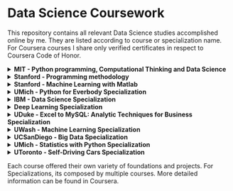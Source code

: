 
# Data Science Coursework

This repository contains all relevant Data Science studies accomplished online by me. They are listed according to course or specialization name. For Coursera courses I share only verified certificates in respect to Coursera Code of Honor.

<details><summary><strong>MIT - Python programming, Computational Thinking and Data Science</strong></summary> 
<br>

- [Course details](https://github.com/jjuinni/Coursework/tree/master/MIT_6.000x) 
- Description: Python programming language foundation, computational thinking and data science concepts.
</details>

<details><summary><strong>Stanford - Programming methodology</strong></summary> 
<br>

- [Course details](https://github.com/jjuinni/Coursework/tree/master/Stanford_CS106A) 
- Description: Java along with good software engineering principles. Emphasis is on good programming style and the built-in facilities of the Java language.

</details>

<details><summary><strong>Stanford - Machine Learning with Matlab</strong></summary> 
<br>

- [Certificate](https://www.coursera.org/account/accomplishments/certificate/QP5FUT2ZUGVB)
- [Course reference](https://www.coursera.org/learn/machine-learning?) 
- Description: This course provides a broad introduction to machine learning, datamining, and statistical pattern recognition. 
Topics include: (i) Supervised learning (parametric/non-parametric algorithms, support vector machines, kernels, neural networks). 
				(ii) Unsupervised learning (clustering, dimensionality reduction, recommender systems, deep learning). 
				(iii) Best practices in machine learning (bias/variance theory; innovation process in machine learning and AI). 
The course also draw from numerous case studies and applications, to also learn how to apply learning algorithms to building smart robots (perception, control), text understanding (web search, anti-spam), computer vision, medical informatics, audio, database mining, and other areas.

</details>

<details><summary><strong>UMich - Python for Everbody Specialization</strong></summary> 
<br>

- [Certificate](https://www.coursera.org/account/accomplishments/specialization/certificate/2Z7LAWJXN8UA) 
- [Course reference](https://www.coursera.org/specializations/python?)
- Description: Introduce fundamental programming concepts including data structures, networked application program interfaces, and databases, using the Python programming language. In the Capstone Project, use the technologies learned throughout the Specialization to design and create your own  applications for data retrieval, processing, and visualization.

</details>

<details><summary><strong>IBM - Data Science Specialization</strong></summary> 
<br>

- [Certificate](https://www.coursera.org/account/accomplishments/specialization/certificate/YQD4EMUQJSZZ) 
- [Course reference](https://www.coursera.org/professional-certificates/ibm-data-science?)
- Description: The program consists of 9 online courses that provides you with the latest job-ready tools and skills, including open source tools and libraries, Python, databases, SQL, data visualization, data analysis, statistical analysis, predictive modeling, and machine learning algorithms. Learning data science through hands-on practice in the IBM Cloud using real data science tools and real-world data sets.

</details>

<details><summary><strong>Deep Learning Specialization</strong></summary> 
<br>
4/5 in progress
- [Certificate]()
- [Course reference](https://www.coursera.org/specializations/deep-learning?)
- Description: Foundations of Deep Learning, understand how to build neural networks, and learn how to lead successful machine learning projects. Topics include: Convolutional networks, RNNs, LSTM, Adam, Dropout, BatchNorm, Xavier/He initialization, and more.

</details>

<details><summary><strong>UDuke - Excel to MySQL: Analytic Techniques for Business Specialization</strong></summary> 
<br>
4/5 in progress
- [Certificate]()
- [Course reference](https://www.coursera.org/specializations/excel-mysql)
- Description: Use of tools and methods such as Excel, Tableau, and MySQL to analyze data, create forecasts and models, design visualizations, and communicate insights.

</details>

<details><summary><strong>UWash - Machine Learning Specialization</strong></summary> 
<br>
2/4 in progress
- [Certificate]()
- [Course reference](https://www.coursera.org/specializations/machine-learning?)
- Description: Machine Learning through a series of practical case studies. Topics include major areas including Prediction, Classification, Clustering, and Information Retrieval. Learn to analyze large and complex datasets, create systems that adapt and improve over time, and build intelligent applications that can make predictions from data.

</details>

<details><summary><strong>UCSanDiego - Big Data Specialization</strong></summary> 
<br>
3/6 in progress
- [Certificate]()
- [Course reference](https://www.coursera.org/specializations/big-data?)
- Description: The basics of using Hadoop with MapReduce, Spark, Pig and Hive. Understanding big data and how it will impact your business.

</details>

<details><summary><strong>UMich - Statistics with Python Specialization</strong></summary> 
<br>
2/3 in progress
- [Certificate]()
- [Course reference](https://www.coursera.org/specializations/statistics-with-python?)
- Description: Learning concepts of statistical analysis, where data come from, what types of data can be collected, study data design, data management, and how to effectively carry out data exploration and visualization.

</details>

<details><summary><strong>UToronto - Self-Driving Cars Specialization</strong></summary> 
<br>
1/4 in progress
- [Certificate]()
- [Course reference](https://www.coursera.org/specializations/self-driving-cars?)
- Description: Learning state-of-the-art engineering practices used in the self-driving car industry. Interact with real datasets from an autonomous vehicle (AV) - with hands-on projects using the open source simulator CARLA.

</details>

Each course offered their own variety of foundations and projects. 
For Specializations, its composed by multiple courses. More detailed information can be found in Coursera.